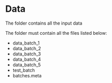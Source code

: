 # Data

The folder contains all the input data

The folder must contain all the files listed below:

- data_batch_1
- data_batch_2
- data_batch_3
- data_batch_4
- data_batch_5
- test_batch
- batches.meta
